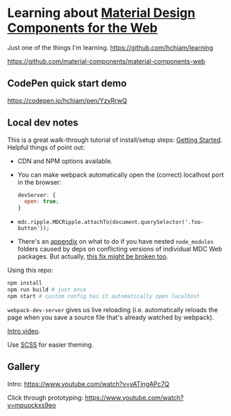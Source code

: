 # Learning about [Material Design Components for the Web](https://github.com/material-components/material-components-web)

Just one of the things I'm learning. <https://github.com/hchiam/learning>

<https://github.com/material-components/material-components-web>

## CodePen quick start demo

<https://codepen.io/hchiam/pen/YzyRrwQ>

## Local dev notes

This is a great walk-through tutorial of install/setup steps: [Getting Started](https://github.com/material-components/material-components-web/blob/master/docs/getting-started.md). Helpful things of point out:

- CDN and NPM options available.
- You can make webpack automatically open the (correct) localhost port in the browser:

  ```js
  devServer: {
    open: true;
  }
  ```

- `mdc.ripple.MDCRipple.attachTo(document.querySelector('.foo-button'));`
- There's an [appendix](https://github.com/material-components/material-components-web/blob/master/docs/getting-started.md#appendix-configuring-a-sass-importer-for-nested-node_modules) on what to do if you have nested `node_modules` folders caused by deps on conflicting versions of individual MDC Web packages. But actually, [this fix might be broken too](https://github.com/material-components/material-components-web/issues/5135).

Using this repo:

```bash
npm install
npm run build # just once
npm start # custom config has it automatically open localhost
```

`webpack-dev-server` gives us live reloading (i.e. automatically reloads the page when you save a source file that's already watched by webpack).

[Intro video](https://www.youtube.com/watch?v=ckCe0xZv3Co).

Use [SCSS](https://github.com/hchiam/learning-sass) for easier theming.

## Gallery

Intro: <https://www.youtube.com/watch?v=vATjngAPc7Q>

Click through prototyping: <https://www.youtube.com/watch?v=mpuockxs9eo>
